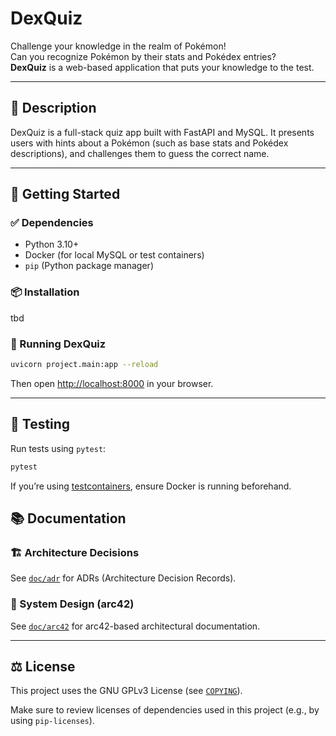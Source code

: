 # DexQuiz

Challenge your knowledge in the realm of Pokémon!  
Can you recognize Pokémon by their stats and Pokédex entries?  
**DexQuiz** is a web-based application that puts your knowledge to the test.

---

## 🧩 Description

DexQuiz is a full-stack quiz app built with FastAPI and MySQL. It presents users with hints about a Pokémon (such as base stats and Pokédex descriptions), and challenges them to guess the correct name.

---

## 🚀 Getting Started

### ✅ Dependencies

- Python 3.10+
- Docker (for local MySQL or test containers)
- `pip` (Python package manager)

### 📦 Installation

tbd

### 🏃 Running DexQuiz

```bash
uvicorn project.main:app --reload
```

Then open [http://localhost:8000](http://localhost:8000) in your browser.

---

## 🧪 Testing

Run tests using `pytest`:

```bash
pytest
```

If you’re using [testcontainers](https://pypi.org/project/testcontainers/), ensure Docker is running beforehand.


## 📚 Documentation

### 🏗️ Architecture Decisions

See [`doc/adr`](doc/adr) for ADRs (Architecture Decision Records).

### 🧱 System Design (arc42)

See [`doc/arc42`](doc/arc42) for arc42-based architectural documentation.

---

## ⚖️ License

This project uses the GNU GPLv3 License (see [`COPYING`](COPYING)).

Make sure to review licenses of dependencies used in this project (e.g., by using `pip-licenses`).
